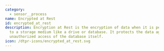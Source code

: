 ```yaml
---
category: 
  - sensor__process
name: Encrypted at Rest
id: encrypted_at_rest
description: Encryption at Rest is the encryption of data when it is persisted
  to a storage medium like a drive or database. It protects the data against
  unauthorized access of the database itself.
icon: /dtpr-icons/encrypted_at_rest.svg
---
```

